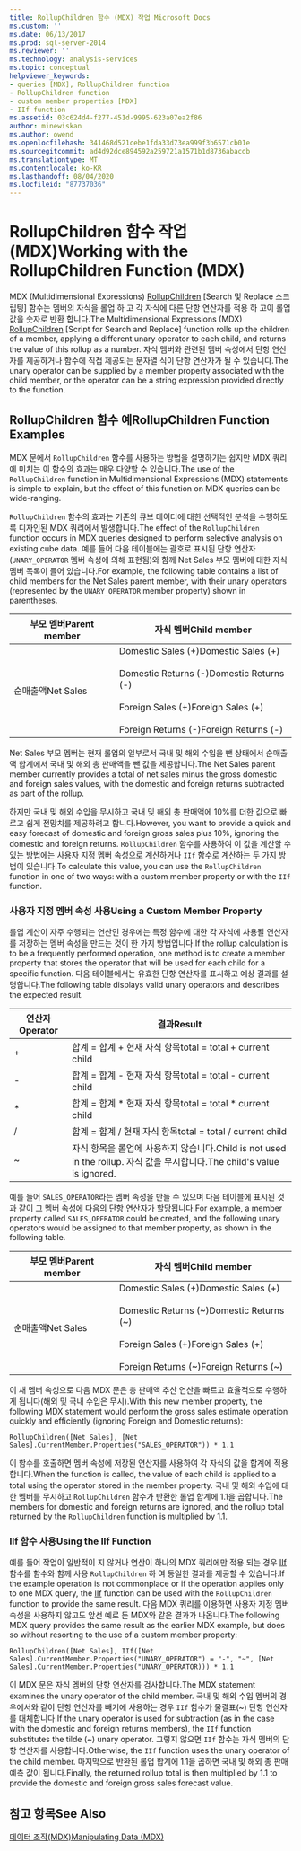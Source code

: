 ```yaml
---
title: RollupChildren 함수 (MDX) 작업 Microsoft Docs
ms.custom: ''
ms.date: 06/13/2017
ms.prod: sql-server-2014
ms.reviewer: ''
ms.technology: analysis-services
ms.topic: conceptual
helpviewer_keywords:
- queries [MDX], RollupChildren function
- RollupChildren function
- custom member properties [MDX]
- IIf function
ms.assetid: 03c624d4-f277-451d-9995-623a07ea2f86
author: minewiskan
ms.author: owend
ms.openlocfilehash: 341468d521cebe1fda33d73ea999f3b6571cb01e
ms.sourcegitcommit: ad4d92dce894592a259721a1571b1d8736abacdb
ms.translationtype: MT
ms.contentlocale: ko-KR
ms.lasthandoff: 08/04/2020
ms.locfileid: "87737036"
---
```

# <a name="working-with-the-rollupchildren-function-mdx"></a><span data-ttu-id="5be94-102">RollupChildren 함수 작업(MDX)</span><span class="sxs-lookup"><span data-stu-id="5be94-102">Working with the RollupChildren Function (MDX)</span></span>
  <span data-ttu-id="5be94-103">MDX (Multidimensional Expressions) [RollupChildren](/sql/mdx/rollupchildren-mdx) [Search 및 Replace 스크립팅] 함수는 멤버의 자식을 롤업 하 고 각 자식에 다른 단항 연산자를 적용 하 고이 롤업 값을 숫자로 반환 합니다.</span><span class="sxs-lookup"><span data-stu-id="5be94-103">The Multidimensional Expressions (MDX) [RollupChildren](/sql/mdx/rollupchildren-mdx) [Script for Search and Replace] function rolls up the children of a member, applying a different unary operator to each child, and returns the value of this rollup as a number.</span></span> <span data-ttu-id="5be94-104">자식 멤버와 관련된 멤버 속성에서 단항 연산자를 제공하거나 함수에 직접 제공되는 문자열 식이 단항 연산자가 될 수 있습니다.</span><span class="sxs-lookup"><span data-stu-id="5be94-104">The unary operator can be supplied by a member property associated with the child member, or the operator can be a string expression provided directly to the function.</span></span>  
  
## <a name="rollupchildren-function-examples"></a><span data-ttu-id="5be94-105">RollupChildren 함수 예</span><span class="sxs-lookup"><span data-stu-id="5be94-105">RollupChildren Function Examples</span></span>  
 <span data-ttu-id="5be94-106">MDX 문에서 `RollupChildren` 함수를 사용하는 방법을 설명하기는 쉽지만 MDX 쿼리에 미치는 이 함수의 효과는 매우 다양할 수 있습니다.</span><span class="sxs-lookup"><span data-stu-id="5be94-106">The use of the `RollupChildren` function in Multidimensional Expressions (MDX) statements is simple to explain, but the effect of this function on MDX queries can be wide-ranging.</span></span>  
  
 <span data-ttu-id="5be94-107">`RollupChildren` 함수의 효과는 기존의 큐브 데이터에 대한 선택적인 분석을 수행하도록 디자인된 MDX 쿼리에서 발생합니다.</span><span class="sxs-lookup"><span data-stu-id="5be94-107">The effect of the `RollupChildren` function occurs in MDX queries designed to perform selective analysis on existing cube data.</span></span> <span data-ttu-id="5be94-108">예를 들어 다음 테이블에는 괄호로 표시된 단항 연산자(`UNARY_OPERATOR` 멤버 속성에 의해 표현됨)와 함께 Net Sales 부모 멤버에 대한 자식 멤버 목록이 들어 있습니다.</span><span class="sxs-lookup"><span data-stu-id="5be94-108">For example, the following table contains a list of child members for the Net Sales parent member, with their unary operators (represented by the `UNARY_OPERATOR` member property) shown in parentheses.</span></span>  
  
|<span data-ttu-id="5be94-109">부모 멤버</span><span class="sxs-lookup"><span data-stu-id="5be94-109">Parent member</span></span>|<span data-ttu-id="5be94-110">자식 멤버</span><span class="sxs-lookup"><span data-stu-id="5be94-110">Child member</span></span>|  
|-------------------|------------------|  
|<span data-ttu-id="5be94-111">순매출액</span><span class="sxs-lookup"><span data-stu-id="5be94-111">Net Sales</span></span>|<span data-ttu-id="5be94-112">Domestic Sales (+)</span><span class="sxs-lookup"><span data-stu-id="5be94-112">Domestic Sales (+)</span></span><br /><br /> <span data-ttu-id="5be94-113">Domestic Returns (-)</span><span class="sxs-lookup"><span data-stu-id="5be94-113">Domestic Returns (-)</span></span><br /><br /> <span data-ttu-id="5be94-114">Foreign Sales (+)</span><span class="sxs-lookup"><span data-stu-id="5be94-114">Foreign Sales (+)</span></span><br /><br /> <span data-ttu-id="5be94-115">Foreign Returns (-)</span><span class="sxs-lookup"><span data-stu-id="5be94-115">Foreign Returns (-)</span></span>|  
  
 <span data-ttu-id="5be94-116">Net Sales 부모 멤버는 현재 롤업의 일부로서 국내 및 해외 수입을 뺀 상태에서 순매출액 합계에서 국내 및 해외 총 판매액을 뺀 값을 제공합니다.</span><span class="sxs-lookup"><span data-stu-id="5be94-116">The Net Sales parent member currently provides a total of net sales minus the gross domestic and foreign sales values, with the domestic and foreign returns subtracted as part of the rollup.</span></span>  
  
 <span data-ttu-id="5be94-117">하지만 국내 및 해외 수입을 무시하고 국내 및 해외 총 판매액에 10%를 더한 값으로 빠르고 쉽게 전망치를 제공하려고 합니다.</span><span class="sxs-lookup"><span data-stu-id="5be94-117">However, you want to provide a quick and easy forecast of domestic and foreign gross sales plus 10%, ignoring the domestic and foreign returns.</span></span> <span data-ttu-id="5be94-118">`RollupChildren` 함수를 사용하여 이 값을 계산할 수 있는 방법에는 사용자 지정 멤버 속성으로 계산하거나 `IIf` 함수로 계산하는 두 가지 방법이 있습니다.</span><span class="sxs-lookup"><span data-stu-id="5be94-118">To calculate this value, you can use the `RollupChildren` function in one of two ways: with a custom member property or with the `IIf` function.</span></span>  
  
### <a name="using-a-custom-member-property"></a><span data-ttu-id="5be94-119">사용자 지정 멤버 속성 사용</span><span class="sxs-lookup"><span data-stu-id="5be94-119">Using a Custom Member Property</span></span>  
 <span data-ttu-id="5be94-120">롤업 계산이 자주 수행되는 연산인 경우에는 특정 함수에 대한 각 자식에 사용될 연산자를 저장하는 멤버 속성을 만드는 것이 한 가지 방법입니다.</span><span class="sxs-lookup"><span data-stu-id="5be94-120">If the rollup calculation is to be a frequently performed operation, one method is to create a member property that stores the operator that will be used for each child for a specific function.</span></span> <span data-ttu-id="5be94-121">다음 테이블에서는 유효한 단항 연산자를 표시하고 예상 결과를 설명합니다.</span><span class="sxs-lookup"><span data-stu-id="5be94-121">The following table displays valid unary operators and describes the expected result.</span></span>  
  
|<span data-ttu-id="5be94-122">연산자</span><span class="sxs-lookup"><span data-stu-id="5be94-122">Operator</span></span>|<span data-ttu-id="5be94-123">결과</span><span class="sxs-lookup"><span data-stu-id="5be94-123">Result</span></span>|  
|--------------|------------|  
|+|<span data-ttu-id="5be94-124">합계 = 합계 + 현재 자식 항목</span><span class="sxs-lookup"><span data-stu-id="5be94-124">total = total + current child</span></span>|  
|-|<span data-ttu-id="5be94-125">합계 = 합계 - 현재 자식 항목</span><span class="sxs-lookup"><span data-stu-id="5be94-125">total = total - current child</span></span>|  
|*|<span data-ttu-id="5be94-126">합계 = 합계 \* 현재 자식 항목</span><span class="sxs-lookup"><span data-stu-id="5be94-126">total = total \* current child</span></span>|  
|/|<span data-ttu-id="5be94-127">합계 = 합계 / 현재 자식 항목</span><span class="sxs-lookup"><span data-stu-id="5be94-127">total = total / current child</span></span>|  
|~|<span data-ttu-id="5be94-128">자식 항목을 롤업에 사용하지 않습니다.</span><span class="sxs-lookup"><span data-stu-id="5be94-128">Child is not used in the rollup.</span></span> <span data-ttu-id="5be94-129">자식 값을 무시합니다.</span><span class="sxs-lookup"><span data-stu-id="5be94-129">The child's value is ignored.</span></span>|  
  
 <span data-ttu-id="5be94-130">예를 들어 `SALES_OPERATOR`라는 멤버 속성을 만들 수 있으며 다음 테이블에 표시된 것과 같이 그 멤버 속성에 다음의 단항 연산자가 할당됩니다.</span><span class="sxs-lookup"><span data-stu-id="5be94-130">For example, a member property called `SALES_OPERATOR` could be created, and the following unary operators would be assigned to that member property, as shown in the following table.</span></span>  
  
|<span data-ttu-id="5be94-131">부모 멤버</span><span class="sxs-lookup"><span data-stu-id="5be94-131">Parent member</span></span>|<span data-ttu-id="5be94-132">자식 멤버</span><span class="sxs-lookup"><span data-stu-id="5be94-132">Child member</span></span>|  
|-------------------|------------------|  
|<span data-ttu-id="5be94-133">순매출액</span><span class="sxs-lookup"><span data-stu-id="5be94-133">Net Sales</span></span>|<span data-ttu-id="5be94-134">Domestic Sales (+)</span><span class="sxs-lookup"><span data-stu-id="5be94-134">Domestic Sales (+)</span></span><br /><br /> <span data-ttu-id="5be94-135">Domestic Returns (~)</span><span class="sxs-lookup"><span data-stu-id="5be94-135">Domestic Returns (~)</span></span><br /><br /> <span data-ttu-id="5be94-136">Foreign Sales (+)</span><span class="sxs-lookup"><span data-stu-id="5be94-136">Foreign Sales (+)</span></span><br /><br /> <span data-ttu-id="5be94-137">Foreign Returns (~)</span><span class="sxs-lookup"><span data-stu-id="5be94-137">Foreign Returns (~)</span></span>|  
  
 <span data-ttu-id="5be94-138">이 새 멤버 속성으로 다음 MDX 문은 총 판매액 추산 연산을 빠르고 효율적으로 수행하게 됩니다(해외 및 국내 수입은 무시).</span><span class="sxs-lookup"><span data-stu-id="5be94-138">With this new member property, the following MDX statement would perform the gross sales estimate operation quickly and efficiently (ignoring Foreign and Domestic returns):</span></span>  
  
```  
RollupChildren([Net Sales], [Net Sales].CurrentMember.Properties("SALES_OPERATOR")) * 1.1  
```  
  
 <span data-ttu-id="5be94-139">이 함수를 호출하면 멤버 속성에 저장된 연산자를 사용하여 각 자식의 값을 합계에 적용합니다.</span><span class="sxs-lookup"><span data-stu-id="5be94-139">When the function is called, the value of each child is applied to a total using the operator stored in the member property.</span></span> <span data-ttu-id="5be94-140">국내 및 해외 수입에 대한 멤버를 무시하고 `RollupChildren` 함수가 반환한 롤업 합계에 1.1을 곱합니다.</span><span class="sxs-lookup"><span data-stu-id="5be94-140">The members for domestic and foreign returns are ignored, and the rollup total returned by the `RollupChildren` function is multiplied by 1.1.</span></span>  
  
### <a name="using-the-iif-function"></a><span data-ttu-id="5be94-141">IIf 함수 사용</span><span class="sxs-lookup"><span data-stu-id="5be94-141">Using the IIf Function</span></span>  
 <span data-ttu-id="5be94-142">예를 들어 작업이 일반적이 지 않거나 연산이 하나의 MDX 쿼리에만 적용 되는 경우 [IIf](/sql/mdx/iif-mdx) 함수를 함수와 함께 사용 `RollupChildren` 하 여 동일한 결과를 제공할 수 있습니다.</span><span class="sxs-lookup"><span data-stu-id="5be94-142">If the example operation is not commonplace or if the operation applies only to one MDX query, the [IIf](/sql/mdx/iif-mdx) function can be used with the `RollupChildren` function to provide the same result.</span></span> <span data-ttu-id="5be94-143">다음 MDX 쿼리를 이용하면 사용자 지정 멤버 속성을 사용하지 않고도 앞선 예로 든 MDX와 같은 결과가 나옵니다.</span><span class="sxs-lookup"><span data-stu-id="5be94-143">The following MDX query provides the same result as the earlier MDX example, but does so without resorting to the use of a custom member property:</span></span>  
  
```  
RollupChildren([Net Sales], IIf([Net Sales].CurrentMember.Properties("UNARY_OPERATOR") = "-", "~", [Net Sales].CurrentMember.Properties("UNARY_OPERATOR))) * 1.1  
```  
  
 <span data-ttu-id="5be94-144">이 MDX 문은 자식 멤버의 단항 연산자를 검사합니다.</span><span class="sxs-lookup"><span data-stu-id="5be94-144">The MDX statement examines the unary operator of the child member.</span></span> <span data-ttu-id="5be94-145">국내 및 해외 수입 멤버의 경우에서와 같이 단항 연산자를 빼기에 사용하는 경우 `IIf` 함수가 물결표(~) 단항 연산자를 대체합니다.</span><span class="sxs-lookup"><span data-stu-id="5be94-145">If the unary operator is used for subtraction (as in the case with the domestic and foreign returns members), the `IIf` function substitutes the tilde (~) unary operator.</span></span> <span data-ttu-id="5be94-146">그렇지 않으면 `IIf` 함수는 자식 멤버의 단항 연산자를 사용합니다.</span><span class="sxs-lookup"><span data-stu-id="5be94-146">Otherwise, the `IIf` function uses the unary operator of the child member.</span></span> <span data-ttu-id="5be94-147">마지막으로 반환된 롤업 합계에 1.1을 곱하면 국내 및 해외 총 판매 예측 값이 됩니다.</span><span class="sxs-lookup"><span data-stu-id="5be94-147">Finally, the returned rollup total is then multiplied by 1.1 to provide the domestic and foreign gross sales forecast value.</span></span>  
  
## <a name="see-also"></a><span data-ttu-id="5be94-148">참고 항목</span><span class="sxs-lookup"><span data-stu-id="5be94-148">See Also</span></span>  
 [<span data-ttu-id="5be94-149">데이터 조작&#40;MDX&#41;</span><span class="sxs-lookup"><span data-stu-id="5be94-149">Manipulating Data &#40;MDX&#41;</span></span>](mdx-data-manipulation-manipulating-data.md)  
  
  
